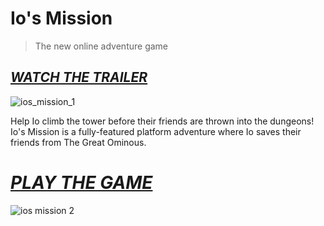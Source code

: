 # Io's Mission
> The new online adventure game
## [*WATCH THE TRAILER*](https://www.youtube.com/watch?v=MUapUWdwDU8)

![ios_mission_1](https://github.com/Hope41/ios-mission/assets/87899147/8893e2c4-d249-4f10-bf17-bf267ef548f3)

Help Io climb the tower before their friends are thrown into the dungeons! Io's Mission is a fully-featured platform adventure where Io saves their friends from The Great Ominous.
# [*PLAY THE GAME*](https://joachimford.uk/content/ios_mission.html)

![ios mission 2](https://github.com/Hope41/ios-mission/assets/87899147/cc5a2705-302f-4a2e-89cc-3743cc563d0e)
